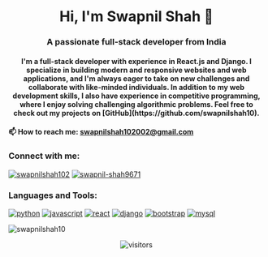 <h1 align="center">Hi, I'm Swapnil Shah 👋</h1>
<h3 align="center">A passionate full-stack developer from India</h3>
<h4 align="center">I'm a full-stack developer with experience in React.js and Django. I specialize in building modern and responsive websites and web applications, and I'm always eager to take on new challenges and collaborate with like-minded individuals.
In addition to my web development skills, I also have experience in competitive programming, where I enjoy solving challenging algorithmic problems. 
Feel free to check out my projects on [GitHub](https://github.com/swapnilshah10). <h4>

📫 How to reach me: swapnilshah102002@gmail.com
<h3 align="left">Connect with me:</h3>
<p align="left">
<a href="https://twitter.com/swapnilshah102" target="_blank"><img align="center" src="https://img.shields.io/twitter/follow/swapnilshah102?color=%231DA1F2&label=Twitter&logo=Twitter&style=for-the-badge" alt="swapnilshah102" /></a>
<a href="https://www.linkedin.com/in/swapnil-shah9671/" target="_blank"><img align="center" src="https://img.shields.io/badge/LinkedIn--_.svg?style=for-the-badge&logo=linkedin&color=0077B5" alt="swapnil-shah9671"/></a>
</p>
<h3 align="left">Languages and Tools:</h3>
<p align="left"> 
  <a href="https://www.python.org" target="_blank"><img src="https://img.shields.io/badge/Python-3776AB?style=for-the-badge&logo=python&logoColor=white" alt="python"/></a>
  <a href="https://developer.mozilla.org/en-US/docs/Web/JavaScript" target="_blank"><img src="https://img.shields.io/badge/JavaScript-F7DF1E?style=for-the-badge&logo=javascript&logoColor=black" alt="javascript"/></a>
  <a href="https://reactjs.org/" target="_blank"><img src="https://img.shields.io/badge/React-61DAFB?style=for-the-badge&logo=react&logoColor=black" alt="react"/></a>
  <a href="https://www.djangoproject.com/" target="_blank"><img src="https://img.shields.io/badge/Django-092E20?style=for-the-badge&logo=django&logoColor=white" alt="django"/></a>
  <a href="https://getbootstrap.com" target="_blank"><img src="https://img.shields.io/badge/Bootstrap-563D7C?style=for-the-badge&logo=bootstrap&logoColor=white" alt="bootstrap"/></a>
  <a href="https://www.mysql.com/" target="_blank"><img src="https://img.shields.io/badge/MySQL-4479A1?style=for-the-badge&logo=mysql&logoColor=white" alt="mysql"/></a>
</p>
<p align="left">
  <img src="https://github-readme-stats.vercel.app/api/top-langs?username=swapnilshah10&show_icons=true&locale=en&layout=compact" alt="swapnilshah10" />
</p>
<p align="center">
  <img src="https://visitor-badge.laobi.icu/badge?page_id=swapnilshah10.swapnilshah10" alt="visitors"/>
</p>
